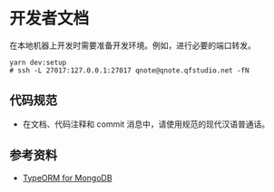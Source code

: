 # 开发者文档

在本地机器上开发时需要准备开发环境。例如，进行必要的端口转发。

``` shell
yarn dev:setup
# ssh -L 27017:127.0.0.1:27017 qnote@qnote.qfstudio.net -fN
```

## 代码规范

- 在文档、代码注释和 commit 消息中，请使用规范的现代汉语普通话。

## 参考资料

- [TypeORM for MongoDB](https://github.com/typeorm/typeorm/blob/master/docs/mongodb.md)
